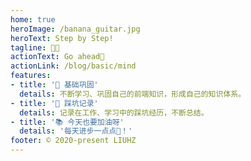 ```yaml
---
home: true
heroImage: /banana_guitar.jpg
heroText: Step by Step!
tagline: 👩‍💻 
actionText: Go ahead💨
actionLink: /blog/basic/mind
features:
- title: '📑 基础巩固'
  details: 不断学习、巩固自己的前端知识，形成自己的知识体系。
- title: '📑 踩坑记录'
  details: 记录在工作、学习中的踩坑经历，不断总结。
- title: '📚 今天也要加油呀'
  details: '每天进步一点点👻！'
footer: © 2020-present LIUHZ
---
```


